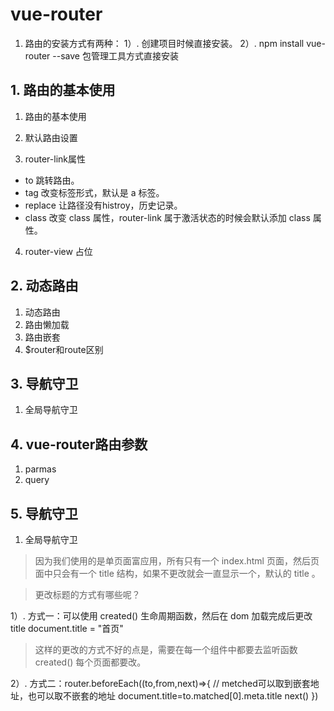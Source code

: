 # vue-router
1. 路由的安装方式有两种：
1）. 创建项目时候直接安装。
2）. npm install vue-router --save 包管理工具方式直接安装


## 1. 路由的基本使用

<!-- == 01-vue-router文件 == -->

1. 路由的基本使用

2. 默认路由设置

3. router-link属性
- to   跳转路由。
- tag    改变标签形式，默认是 a 标签。
- replace 让路径没有histroy，历史记录。
- class   改变 class 属性，router-link 属于激活状态的时候会默认添加 class 属性。

4. router-view  占位


## 2. 动态路由

<!-- == 02-vue-router文件 == -->

1. 动态路由
2. 路由懒加载
3. 路由嵌套
4. $router和route区别

## 3. 导航守卫

<!-- == 03-vue-router文件 == -->

1. 全局导航守卫


## 4. vue-router路由参数
<!-- == 05-vue-router文件 == -->
1. parmas
2. query


## 5. 导航守卫
<!-- == 06-vue-router文件 == -->

1. 全局导航守卫

> 因为我们使用的是单页面富应用，所有只有一个 index.html 页面，然后页面中只会有一个 title 结构，如果不更改就会一直显示一个，默认的 title 。

> 更改标题的方式有哪些呢？

1）. 方式一：可以使用 created() 生命周期函数，然后在 dom 加载完成后更改 title 
document.title = "首页"
> 这样的更改的方式不好的点是，需要在每一个组件中都要去监听函数 created() 每个页面都要改。

<!-- 前置钩子函数  -->
2）. 方式二：router.beforeEach((to,from,next)=>{
  // metched可以取到嵌套地址，也可以取不嵌套的地址
  document.title=to.matched[0].meta.title 
  next()
})

